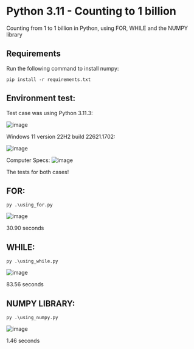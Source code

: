 # Python 3.11 - Counting to 1 billion
Counting from 1 to 1 billion in Python, using FOR, WHILE and the NUMPY library

## Requirements
Run the following command to install numpy:
```
pip install -r requirements.txt
```

## Environment test:
Test case was using Python 3.11.3:

![image](https://github.com/machado-rev/python311-count-billion/assets/3827247/0e504dc6-9f76-4c6d-94d5-f9486f59eb9b)

Windows 11 version 22H2 build 22621.1702:

![image](https://github.com/machado-rev/python311-count-billion/assets/3827247/fd942521-efc9-4ffb-8e82-a59f3a1a5947)

Computer Specs:
![image](https://github.com/machado-rev/python311-count-billion/assets/3827247/9c118881-ab2f-4396-968c-ab912e41724d)


The tests for both cases!

## FOR:
```
py .\using_for.py
```
![image](https://github.com/machado-rev/python311-count-billion/assets/3827247/e7206003-c7a6-48b1-9a7f-7e39093cf20b)

30.90 seconds

## WHILE:
```
py .\using_while.py
```
![image](https://github.com/machado-rev/python311-count-billion/assets/3827247/291d09bc-381f-41ff-9a16-08977305d038)

83.56 seconds

## NUMPY LIBRARY:
```
py .\using_numpy.py
```
![image](https://github.com/machado-rev/python311-count-billion/assets/3827247/fd050c23-fbb4-4cbb-8935-a237021b58b1)

1.46 seconds
